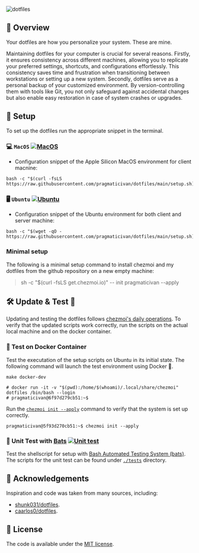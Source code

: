 ![dotfiles](https://github.com/pragmaticivan/dotfiles/assets/301291/291198e8-5175-4562-88a2-c885458cc003)

## 🚀 Overview

Your dotfiles are how you personalize your system. These are mine.

Maintaining dotfiles for your computer is crucial for several reasons. Firstly, it ensures consistency across different machines, allowing you to replicate your preferred settings, shortcuts, and configurations effortlessly. This consistency saves time and frustration when transitioning between workstations or setting up a new system. Secondly, dotfiles serve as a personal backup of your customized environment. By version-controlling them with tools like Git, you not only safeguard against accidental changes but also enable easy restoration in case of system crashes or upgrades.

## 🌴 Setup

To set up the dotfiles run the appropriate snippet in the terminal.

### 💻 `MacOS` [![MacOS](https://github.com/pragmaticivan/dotfiles/actions/workflows/macos.yaml/badge.svg)](https://github.com/pragmaticivan/dotfiles/actions/workflows/macos.yaml)

- Configuration snippet of the Apple Silicon MacOS environment for client macnine:

```console
bash -c "$(curl -fsLS https://raw.githubusercontent.com/pragmaticivan/dotfiles/main/setup.sh)"
```

### 🖥️ `Ubuntu` [![Ubuntu](https://github.com/pragmaticivan/dotfiles/actions/workflows/ubuntu.yaml/badge.svg)](https://github.com/pragmaticivan/dotfiles/actions/workflows/ubuntu.yaml)

- Configuration snippet of the Ubuntu environment for both client and server machine:

```console
bash -c "$(wget -qO - https://raw.githubusercontent.com/pragmaticivan/dotfiles/main/setup.sh)"
```

### Minimal setup

The following is a minimal setup command to install chezmoi and my dotfiles from the github repository on a new empty machine:

> sh -c "$(curl -fsLS get.chezmoi.io)" -- init pragmaticivan --apply

## 🛠️ Update & Test 🧪

Updating and testing the dotfiles follows [chezmoi's daily operations](https://www.chezmoi.io/user-guide/daily-operations/).
To verify that the updated scripts work correctly, run the scripts on the actual local machine and on the docker container.

### 🐳 Test on Docker Container

Test the executation of the setup scripts on Ubuntu in its initial state.
The following command will launch the test environment using Docker 🐳.

```shell
make docker-dev

# docker run -it -v "$(pwd):/home/$(whoami)/.local/share/chezmoi" dotfiles /bin/bash --login
# pragmaticivan@6f97d279cb51:~$
```

Run the [`chezmoi init --apply`](https://www.chezmoi.io/user-guide/setup/#use-a-hosted-repo-to-manage-your-dotfiles-across-multiple-machines) command to verify that the system is set up correctly.

```shell
pragmaticivan@5f93d270cb51:~$ chezmoi init --apply
```

### 🦇 Unit Test with [Bats](https://github.com/bats-core/bats-core) [![Unit test](https://github.com/pragmaticivan/dotfiles/actions/workflows/macos.yaml/badge.svg)](https://github.com/pragmaticivan/dotfiles/actions/workflows/macos.yaml)

Test the shellscript for setup with [Bash Automated Testing System (bats)](https://github.com/bats-core/bats-core).
The scripts for the unit test can be found under [`./tests`](https://github.com/pragmaticivan/dotfiles/tree/main/tests) directory.

## 👏 Acknowledgements

Inspiration and code was taken from many sources, including:

- [shunk031/dotfiles](https://github.com/shunk031/dotfiles).
- [caarlos0/dotfiles](https://github.com/caarlos0/dotfiles).

## 📝 License

The code is available under the [MIT license](https://github.com/pragmaticivan/dotfiles/blob/main/LICENSE).
